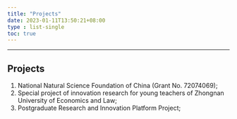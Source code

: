 ```yaml
---
title: "Projects"
date: 2023-01-11T13:50:21+08:00
type : list-single
toc: true
---
```


***

## Projects

1. National Natural Science Foundation of China (Grant No. 72074069);
2. Special project of innovation research for young teachers of Zhongnan University of Economics and Law;
3. Postgraduate Research and Innovation Platform Project;





